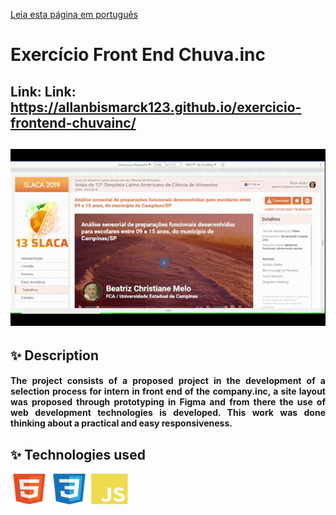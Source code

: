 <a href="README_portuguese.md" target="_blank">Leia esta página em português<a/> 

# Exercício Front End Chuva.inc
## Link: Link: https://allanbismarck123.github.io/exercicio-frontend-chuvainc/

## <img src="gif.gif" width="auto" height="auto"/>
## ✨ Description

#### <p align="justify">The project consists of a proposed project in the development of a selection process for intern in front end of the company.inc, a site layout was proposed through prototyping in Figma and from there the use of web development technologies is developed. This work was done thinking about a practical and easy responsiveness.</p>


## ✨ Technologies used 
<div style="display: inline_block">
  <img align="center" alt="Allan-HTML" height="50" width="60" src="https://raw.githubusercontent.com/devicons/devicon/master/icons/html5/html5-original.svg">
  <img align="center" alt="Allan-CSS" height="50" width="60" src="https://raw.githubusercontent.com/devicons/devicon/master/icons/css3/css3-original.svg">
  <img align="center" alt="Allan-Js" height="50" width="60" src="https://raw.githubusercontent.com/devicons/devicon/master/icons/javascript/javascript-plain.svg">
</div>
